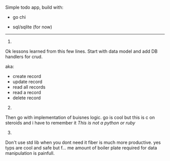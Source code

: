 Simple todo app, build with:

- go chi

- sql/sqlite (for now)

---

1.
Ok lessons learned from this few lines.
Start with data model and add DB handlers for crud.

aka:
- create record
- update record
- read all records
- read a record
- delete record

2.

Then go with implementation of buisnes logic.
go is cool but this is c on steroids and i have to remember it
*This is not a python or ruby*

3.

Don't use std lib when you dont need it fiber is much more productive.
yes typs are cool and safe but f... me amount of boiler plate required for
data manipulation is painfull.
